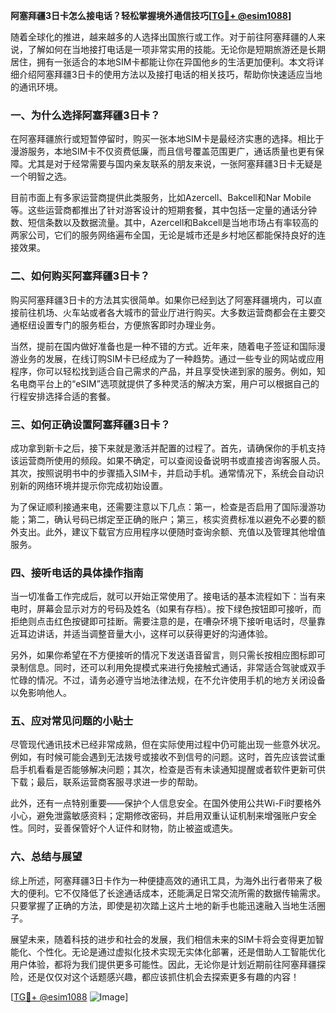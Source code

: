 **阿塞拜疆3日卡怎么接电话？轻松掌握境外通信技巧[[TG💪+ @esim1088](https://t.me/s/esim1088)]**

随着全球化的推进，越来越多的人选择出国旅行或工作。对于前往阿塞拜疆的人来说，了解如何在当地接打电话是一项非常实用的技能。无论你是短期旅游还是长期居住，拥有一张适合的本地SIM卡都能让你在异国他乡的生活更加便利。本文将详细介绍阿塞拜疆3日卡的使用方法以及接打电话的相关技巧，帮助你快速适应当地的通讯环境。

### 一、为什么选择阿塞拜疆3日卡？

在阿塞拜疆旅行或短暂停留时，购买一张本地SIM卡是最经济实惠的选择。相比于漫游服务，本地SIM卡不仅资费低廉，而且信号覆盖范围更广，通话质量也更有保障。尤其是对于经常需要与国内亲友联系的朋友来说，一张阿塞拜疆3日卡无疑是一个明智之选。

目前市面上有多家运营商提供此类服务，比如Azercell、Bakcell和Nar Mobile等。这些运营商都推出了针对游客设计的短期套餐，其中包括一定量的通话分钟数、短信条数以及数据流量。其中，Azercell和Bakcell是当地市场占有率较高的两家公司，它们的服务网络遍布全国，无论是城市还是乡村地区都能保持良好的连接效果。

### 二、如何购买阿塞拜疆3日卡？

购买阿塞拜疆3日卡的方法其实很简单。如果你已经到达了阿塞拜疆境内，可以直接前往机场、火车站或者各大城市的营业厅进行购买。大多数运营商都会在主要交通枢纽设置专门的服务柜台，方便旅客即时办理业务。

当然，提前在国内做好准备也是一种不错的方式。近年来，随着电子签证和国际漫游业务的发展，在线订购SIM卡已经成为了一种趋势。通过一些专业的网站或应用程序，你可以轻松找到适合自己需求的产品，并且享受快递到家的服务。例如，知名电商平台上的“eSIM”选项就提供了多种灵活的解决方案，用户可以根据自己的行程安排选择合适的套餐。

### 三、如何正确设置阿塞拜疆3日卡？

成功拿到新卡之后，接下来就是激活并配置的过程了。首先，请确保你的手机支持该运营商所使用的频段。如果不确定，可以查阅设备说明书或直接咨询客服人员。其次，按照说明书中的步骤插入SIM卡，并启动手机。通常情况下，系统会自动识别新的网络环境并提示你完成初始设置。

为了保证顺利接通来电，还需要注意以下几点：第一，检查是否启用了国际漫游功能；第二，确认号码已绑定至正确的账户；第三，核实资费标准以避免不必要的额外支出。此外，建议下载官方应用程序以便随时查询余额、充值以及管理其他增值服务。

### 四、接听电话的具体操作指南

当一切准备工作完成后，就可以开始正常使用了。接电话的基本流程如下：当有来电时，屏幕会显示对方的号码及姓名（如果有存档）。按下绿色按钮即可接听，而拒绝则点击红色按键即可挂断。需要注意的是，在嘈杂环境下接听电话时，尽量靠近耳边讲话，并适当调整音量大小，这样可以获得更好的沟通体验。

另外，如果你希望在不方便接听的情况下发送语音留言，则只需长按相应图标即可录制信息。同时，还可以利用免提模式来进行免接触式通话，非常适合驾驶或双手忙碌的情况。不过，请务必遵守当地法律法规，在不允许使用手机的地方关闭设备以免影响他人。

### 五、应对常见问题的小贴士

尽管现代通讯技术已经非常成熟，但在实际使用过程中仍可能出现一些意外状况。例如，有时候可能会遇到无法拨号或接收不到信号的问题。这时，首先应该尝试重启手机看看是否能够解决问题；其次，检查是否有未读通知提醒或者软件更新可供下载；最后，联系运营商客服寻求进一步的帮助。

此外，还有一点特别重要——保护个人信息安全。在国外使用公共Wi-Fi时要格外小心，避免泄露敏感资料；定期修改密码，并启用双重认证机制来增强账户安全性。同时，妥善保管好个人证件和财物，防止被盗或遗失。

### 六、总结与展望

综上所述，阿塞拜疆3日卡作为一种便捷高效的通讯工具，为海外出行者带来了极大的便利。它不仅降低了长途通话成本，还能满足日常交流所需的数据传输需求。只要掌握了正确的方法，即使是初次踏上这片土地的新手也能迅速融入当地生活圈子。

展望未来，随着科技的进步和社会的发展，我们相信未来的SIM卡将会变得更加智能化、个性化。无论是通过虚拟化技术实现无实体化部署，还是借助人工智能优化用户体验，都将为我们提供更多可能性。因此，无论你是计划近期前往阿塞拜疆探险，还是仅仅对这个话题感兴趣，都应该抓住机会去探索更多有趣的内容！

[[TG💪+ @esim1088](https://t.me/s/esim1088) ![Image](https://i.postimg.cc/4NQfJmqS/Snipaste-2025-05-13-00-14-12.png)]